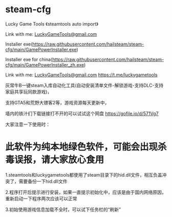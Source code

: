 # steam-cfg
Lucky Game Tools 《steamtools auto import》

Link with me: LuckyGameTools@gmail.com

Installer exe(https://raw.githubusercontent.com/hailsteam/steam-cfg/main/GamePowerInstaller.exe)

Installer exe for china(https://raw.githubusercontent.com/hailsteam/steam-cfg/main/GamePowerInstaller_zh.exe)

Link with me: LuckyGameTools@gmail.com    https://t.me/luckygametools

灰常牛B一键steam入库自动化工具(自动安装清单文件-解锁游戏-支持DLC-支持家庭共享玩同款游戏)，

支持GTA5和荒野大镖客2等，游戏资源每天更新中，

墙内的铁汁们下载链接打不开的可以试试这个网盘 https://gofile.io/d/571Vg7

大家注意一下使用时：

<h1>此软件为纯本地绿色软件，可能会出现杀毒误报，请大家放心食用</h1>


1.steamtools和luckygametools都使用了steam目录下的hid.dll文件，相互负盖冲突了，需要备份一下hid.dll文件

2.程序打开后提示进行安装，如果一直提示初始化中，应该是由于国内网络原因，重新启动一下程序两次应该可以正常

3.初始使用游戏信息加载不全时，可以试下任务栏的“刷新”
